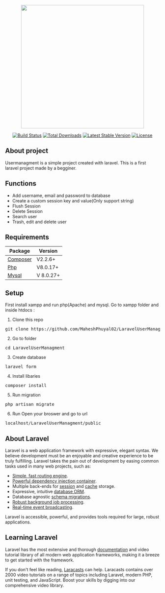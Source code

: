 <p align="center"><a href="https://laravel.com" target="_blank"><img src="https://raw.githubusercontent.com/laravel/art/master/logo-lockup/5%20SVG/2%20CMYK/1%20Full%20Color/laravel-logolockup-cmyk-red.svg" width="400"></a></p>

<p align="center">
<a href="https://travis-ci.org/laravel/framework"><img src="https://travis-ci.org/laravel/framework.svg" alt="Build Status"></a>
<a href="https://packagist.org/packages/laravel/framework"><img src="https://img.shields.io/packagist/dt/laravel/framework" alt="Total Downloads"></a>
<a href="https://packagist.org/packages/laravel/framework"><img src="https://img.shields.io/packagist/v/laravel/framework" alt="Latest Stable Version"></a>
<a href="https://packagist.org/packages/laravel/framework"><img src="https://img.shields.io/packagist/l/laravel/framework" alt="License"></a>
</p>

## About project 
Usermanagment is a simple project created with laravel. This is a first laravel project made by a begginer.

## Functions
- Add username, email and password to database
- Create a custom session key and value(Only support string)
- Flush Session
- Delete Session
- Search user
- Trash, edit and delete user

## Requirements
<table>
<thead>
<tr>
<th>Package</th>
<th>Version</th>
</tr>
</thead>
<tbody>
<tr>
<td>
<a href="https://getcomposer.org/" rel="nofollow">Composer</a></td>
<td>V2.2.6+</td>
</tr>
<tr>
<td><a href="https://www.php.net/" rel="nofollow">Php</a></td>
<td>V8.0.17+</td>
</tr>
<tr>
<td><a href="https://www.mysql.com/" rel="nofollow">Mysql</a></td>
<td>V 8.0.27+</td>
</tr>
</tbody>
</table>

## Setup
First install xampp and run php(Apache) and mysql. Go to xampp folder and inside htdocs :

1. Clone this repo
<pre>git clone https://github.com/MaheshPhuyal02/LaravelUserManagment.git </pre>

2. Go to folder
<pre>cd LaravelUserManagment</pre>

3. Create database
<pre>laravel_form</pre>

4. Install libaries
<pre>composer install</pre>

5. Run migration
<pre>php artisan migrate</pre>

6. Run 
Open your broswer and go to url
<pre>localhost/LaravelUserManagment/public</pre>


## About Laravel

Laravel is a web application framework with expressive, elegant syntax. We believe development must be an enjoyable and creative experience to be truly fulfilling. Laravel takes the pain out of development by easing common tasks used in many web projects, such as:

- [Simple, fast routing engine](https://laravel.com/docs/routing).
- [Powerful dependency injection container](https://laravel.com/docs/container).
- Multiple back-ends for [session](https://laravel.com/docs/session) and [cache](https://laravel.com/docs/cache) storage.
- Expressive, intuitive [database ORM](https://laravel.com/docs/eloquent).
- Database agnostic [schema migrations](https://laravel.com/docs/migrations).
- [Robust background job processing](https://laravel.com/docs/queues).
- [Real-time event broadcasting](https://laravel.com/docs/broadcasting).

Laravel is accessible, powerful, and provides tools required for large, robust applications.

## Learning Laravel

Laravel has the most extensive and thorough [documentation](https://laravel.com/docs) and video tutorial library of all modern web application frameworks, making it a breeze to get started with the framework.

If you don't feel like reading, [Laracasts](https://laracasts.com) can help. Laracasts contains over 2000 video tutorials on a range of topics including Laravel, modern PHP, unit testing, and JavaScript. Boost your skills by digging into our comprehensive video library.
